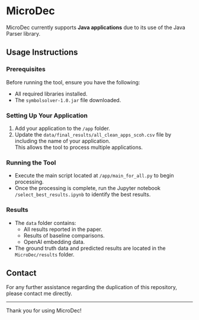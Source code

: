 # MicroDec
MicroDec currently supports **Java applications** due to its use of the Java Parser library.

## Usage Instructions

### Prerequisites
Before running the tool, ensure you have the following:
- All required libraries installed.
- The `symbolsolver-1.0.jar` file downloaded.

### Setting Up Your Application
1. Add your application to the `/app` folder.
2. Update the `data/final_results/all_clean_apps_scoh.csv` file by including the name of your application.  
   This allows the tool to process multiple applications.

### Running the Tool
- Execute the main script located at `/app/main_for_all.py` to begin processing.
- Once the processing is complete, run the Jupyter notebook `/select_best_results.ipynb` to identify the best results.

### Results
- The `data` folder contains:
  - All results reported in the paper.
  - Results of baseline comparisons.
  - OpenAI embedding data.
- The ground truth data and predicted results are located in the `MicroDec/results` folder.

## Contact
For any further assistance regarding the duplication of this repository, please contact me directly.

---

Thank you for using MicroDec!
